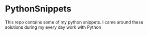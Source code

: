# PythonSnippets

This repo contains some of my python snippets. I came around these solutions during my every day work with Python

